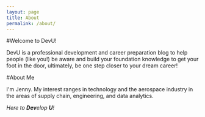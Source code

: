 ```yaml
---
layout: page
title: About
permalink: /about/
---
```

#Welcome to DevU!

DevU is a professional development and career preparation blog to help people (like you!) be aware and build your foundation knowledge to get your foot in the door, ultimately, be one step closer to your dream career!

#About Me

I'm Jenny. My interest ranges in technology and the aerospace industry in the areas of supply chain, engineering, and data analytics.

*Here to **Dev**elop **U**!*
